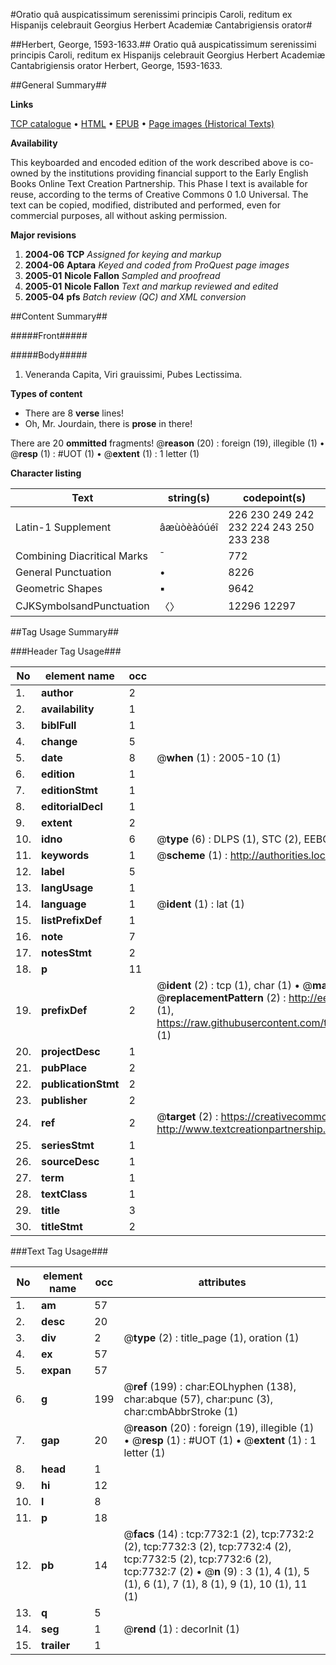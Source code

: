 #Oratio quâ auspicatissimum serenissimi principis Caroli, reditum ex Hispanijs celebrauit Georgius Herbert Academiæ Cantabrigiensis orator#

##Herbert, George, 1593-1633.##
Oratio quâ auspicatissimum serenissimi principis Caroli, reditum ex Hispanijs celebrauit Georgius Herbert Academiæ Cantabrigiensis orator
Herbert, George, 1593-1633.

##General Summary##

**Links**

[TCP catalogue](http://www.ota.ox.ac.uk/tcp/)  • 
[HTML](http://tei.it.ox.ac.uk/tcp/Texts-HTML/free/A03/A03056.html)  • 
[EPUB](http://tei.it.ox.ac.uk/tcp/Texts-EPUB/free/A03/A03056.epub) • 
[Page images (Historical Texts)](https://data.historicaltexts.jisc.ac.uk/view?pubId=eebo-99843025e&pageId=eebo-99843025e-7732-1)

**Availability**

This keyboarded and encoded edition of the
	       work described above is co-owned by the institutions
	       providing financial support to the Early English Books
	       Online Text Creation Partnership. This Phase I text is
	       available for reuse, according to the terms of Creative
	       Commons 0 1.0 Universal. The text can be copied,
	       modified, distributed and performed, even for
	       commercial purposes, all without asking permission.

**Major revisions**

1. __2004-06__ __TCP__ *Assigned for keying and markup*
1. __2004-06__ __Aptara__ *Keyed and coded from ProQuest page images*
1. __2005-01__ __Nicole Fallon__ *Sampled and proofread*
1. __2005-01__ __Nicole Fallon__ *Text and markup reviewed and edited*
1. __2005-04__ __pfs__ *Batch review (QC) and XML conversion*

##Content Summary##

#####Front#####

#####Body#####

1. Veneranda Capita,
Viri grauissimi,
Pubes Lectissima.

**Types of content**

  * There are 8 **verse** lines!
  * Oh, Mr. Jourdain, there is **prose** in there!

There are 20 **ommitted** fragments! 
 @__reason__ (20) : foreign (19), illegible (1)  •  @__resp__ (1) : #UOT (1)  •  @__extent__ (1) : 1 letter (1)

**Character listing**


|Text|string(s)|codepoint(s)|
|---|---|---|
|Latin-1 Supplement|âæùòèàóúéî|226 230 249 242 232 224 243 250 233 238|
|Combining             Diacritical Marks|̄|772|
|General Punctuation|•|8226|
|Geometric Shapes|▪|9642|
|CJKSymbolsandPunctuation|〈〉|12296 12297|

##Tag Usage Summary##

###Header Tag Usage###

|No|element name|occ|attributes|
|---|---|---|---|
|1.|__author__|2||
|2.|__availability__|1||
|3.|__biblFull__|1||
|4.|__change__|5||
|5.|__date__|8| @__when__ (1) : 2005-10 (1)|
|6.|__edition__|1||
|7.|__editionStmt__|1||
|8.|__editorialDecl__|1||
|9.|__extent__|2||
|10.|__idno__|6| @__type__ (6) : DLPS (1), STC (2), EEBO-CITATION (1), PROQUEST (1), VID (1)|
|11.|__keywords__|1| @__scheme__ (1) : http://authorities.loc.gov/ (1)|
|12.|__label__|5||
|13.|__langUsage__|1||
|14.|__language__|1| @__ident__ (1) : lat (1)|
|15.|__listPrefixDef__|1||
|16.|__note__|7||
|17.|__notesStmt__|2||
|18.|__p__|11||
|19.|__prefixDef__|2| @__ident__ (2) : tcp (1), char (1)  •  @__matchPattern__ (2) : ([0-9\-]+):([0-9IVX]+) (1), (.+) (1)  •  @__replacementPattern__ (2) : http://eebo.chadwyck.com/downloadtiff?vid=$1&page=$2 (1), https://raw.githubusercontent.com/textcreationpartnership/Texts/master/tcpchars.xml#$1 (1)|
|20.|__projectDesc__|1||
|21.|__pubPlace__|2||
|22.|__publicationStmt__|2||
|23.|__publisher__|2||
|24.|__ref__|2| @__target__ (2) : https://creativecommons.org/publicdomain/zero/1.0/ (1), http://www.textcreationpartnership.org/docs/. (1)|
|25.|__seriesStmt__|1||
|26.|__sourceDesc__|1||
|27.|__term__|1||
|28.|__textClass__|1||
|29.|__title__|3||
|30.|__titleStmt__|2||


###Text Tag Usage###

|No|element name|occ|attributes|
|---|---|---|---|
|1.|__am__|57||
|2.|__desc__|20||
|3.|__div__|2| @__type__ (2) : title_page (1), oration (1)|
|4.|__ex__|57||
|5.|__expan__|57||
|6.|__g__|199| @__ref__ (199) : char:EOLhyphen (138), char:abque (57), char:punc (3), char:cmbAbbrStroke (1)|
|7.|__gap__|20| @__reason__ (20) : foreign (19), illegible (1)  •  @__resp__ (1) : #UOT (1)  •  @__extent__ (1) : 1 letter (1)|
|8.|__head__|1||
|9.|__hi__|12||
|10.|__l__|8||
|11.|__p__|18||
|12.|__pb__|14| @__facs__ (14) : tcp:7732:1 (2), tcp:7732:2 (2), tcp:7732:3 (2), tcp:7732:4 (2), tcp:7732:5 (2), tcp:7732:6 (2), tcp:7732:7 (2)  •  @__n__ (9) : 3 (1), 4 (1), 5 (1), 6 (1), 7 (1), 8 (1), 9 (1), 10 (1), 11 (1)|
|13.|__q__|5||
|14.|__seg__|1| @__rend__ (1) : decorInit (1)|
|15.|__trailer__|1||
